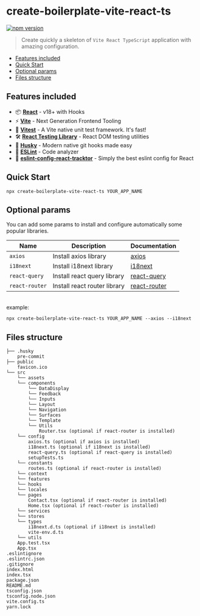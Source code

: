 # create-boilerplate-vite-react-ts

[![npm version](https://badge.fury.io/js/create-boilerplate-vite-react-ts.svg)](https://badge.fury.io/js/create-boilerplate-vite-react-ts)

> Create quickly a skeleton of `Vite React TypeScript`
application with amazing configuration.

- [Features included](#Features-included)
- [Quick Start](#Quick-Start)
- [Optional params](#Optional-params)
- [Files structure](#Files-structure)

## Features included

- 📦 **[React](https://fr.reactjs.org)** - v18+ with Hooks
- ⚡️ **[Vite](https://vitejs.dev)** - Next Generation Frontend Tooling
- 🚀 **[Vitest](https://vitest.dev)** - A Vite native unit test framework. It's fast!
- 🛠️ **[React Testing Library](https://testing-library.com/docs/react-testing-library/intro)** - React DOM testing
  utilities
- 🐶 **[Husky](https://typicode.github.io/husky)** - Modern native git hooks made easy
- 📐 **[ESLint](https://eslint.org)** - Code analyzer
- 🚜 **[eslint-config-react-tracktor](https://www.npmjs.com/package/eslint-config-react-tracktor)** - Simply the best eslint config for React

## Quick Start

```console
npx create-boilerplate-vite-react-ts YOUR_APP_NAME
```

## Optional params

You can add some params to install and configure automatically
some popular libraries.

| Name           | Description                  | Documentation                                   |
|----------------|------------------------------|-------------------------------------------------|
| `axios`        | Install axios library        | [axios](https://axios-http.com/fr/docs/intro)   |
| `i18next`      | Install i18next library      | [i18next](https://www.i18next.com)              |
| `react-query`  | Install react query library  | [react-query](https://react-query.tanstack.com) |
| `react-router` | Install react router library | [react-router](https://reactrouter.com)         |
<br>
example:

```console
npx create-boilerplate-vite-react-ts YOUR_APP_NAME --axios --i18next
```

## Files structure

```
├── .husky
    pre-commit
├── public
    favicon.ico
└── src
    └── assets
    └── components
        └── DataDisplay
        └── Feedback
        └── Inputs
        └── Layout
        └── Navigation
        └── Surfaces
        └── Template
        └── Utils
            Router.tsx (optional if react-router is installed)
    └── config
        axios.ts (optional if axios is installed)
        i18next.ts (optional if i18next is installed)
        react-query.ts (optional if react-query is installed)
        setupTests.ts
    └── constants
        routes.ts (optional if react-router is installed)
    └── context
    └── features
    └── hooks
    └── locales
    └── pages
        Contact.tsx (optional if react-router is installed)
        Home.tsx (optional if react-router is installed)
    └── services
    └── stores
    └── types
        i18next.d.ts (optional if i18next is installed)
        vite-env.d.ts
    └── utils
    App.test.tsx
    App.tsx
.eslintignore
.eslintrc.json
.gitignore
index.html
index.tsx
package.json
README.md
tsconfig.json
tsconfig.node.json
vite.config.ts
yarn.lock
```
